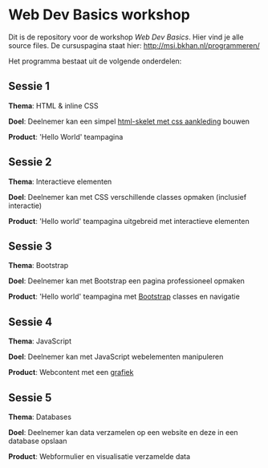 # Web Dev Basics workshop
Dit is de repository voor de workshop *Web Dev Basics*. Hier vind je alle source files. De cursuspagina staat hier:
http://msi.bkhan.nl/programmeren/

Het programma bestaat uit de volgende onderdelen:

## Sessie 1
**Thema**: HTML & inline CSS

**Doel**: Deelnemer kan een simpel [html-skelet met css aankleding](https://medium.freecodecamp.org/learn-html-in-5-minutes-ccd378d2ab72) bouwen

**Product**: 'Hello World' teampagina

## Sessie 2
**Thema**: Interactieve elementen

**Doel**: Deelnemer kan met CSS verschillende classes opmaken (inclusief interactie)

**Product**: 'Hello world' teampagina uitgebreid met interactieve elementen

## Sessie 3
**Thema**: Bootstrap

**Doel**: Deelnemer kan met Bootstrap een pagina professioneel opmaken

**Product**: 'Hello world' teampagina met [Bootstrap](https://getbootstrap.com/) classes en navigatie

## Sessie 4
**Thema**: JavaScript

**Doel**: Deelnemer kan met JavaScript webelementen manipuleren

**Product**: Webcontent met een [grafiek](https://www.highcharts.com/demo/line-labels)

## Sessie 5
**Thema**: Databases

**Doel**: Deelnemer kan data verzamelen op een website en deze in een database opslaan

**Product**: Webformulier en visualisatie verzamelde data

